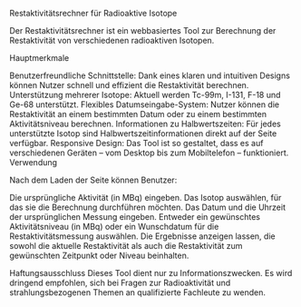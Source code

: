 Restaktivitätsrechner für Radioaktive Isotope

Der Restaktivitätsrechner ist ein webbasiertes Tool zur Berechnung der Restaktivität von verschiedenen radioaktiven Isotopen.

Hauptmerkmale

Benutzerfreundliche Schnittstelle: Dank eines klaren und intuitiven Designs können Nutzer schnell und effizient die Restaktivität berechnen.
Unterstützung mehrerer Isotope: Aktuell werden Tc-99m, I-131, F-18 und Ge-68 unterstützt.
Flexibles Datumseingabe-System: Nutzer können die Restaktivität an einem bestimmten Datum oder zu einem bestimmten Aktivitätsniveau berechnen.
Informationen zu Halbwertszeiten: Für jedes unterstützte Isotop sind Halbwertszeitinformationen direkt auf der Seite verfügbar.
Responsive Design: Das Tool ist so gestaltet, dass es auf verschiedenen Geräten – vom Desktop bis zum Mobiltelefon – funktioniert.
Verwendung

Nach dem Laden der Seite können Benutzer:

Die ursprüngliche Aktivität (in MBq) eingeben.
Das Isotop auswählen, für das sie die Berechnung durchführen möchten.
Das Datum und die Uhrzeit der ursprünglichen Messung eingeben.
Entweder ein gewünschtes Aktivitätsniveau (in MBq) oder ein Wunschdatum für die Restaktivitätsmessung auswählen.
Die Ergebnisse anzeigen lassen, die sowohl die aktuelle Restaktivität als auch die Restaktivität zum gewünschten Zeitpunkt oder Niveau beinhalten.

Haftungsausschluss
Dieses Tool dient nur zu Informationszwecken. Es wird dringend empfohlen, sich bei Fragen zur Radioaktivität und strahlungsbezogenen Themen an qualifizierte Fachleute zu wenden.
